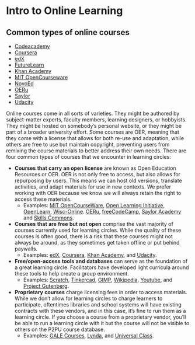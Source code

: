 # Intro to Online Learning



## Common types of online courses



* [Codeacademy](https://www.codecademy.com/)
* [Coursera](https://www.coursera.org/)
* [edX](https://www.edx.org/)
* [FutureLearn](https://www.futurelearn.com/)
* [Khan Academy](https://www.khanacademy.org/)
* [MIT OpenCourseware](https://ocw.mit.edu/index.htm)
* [NovoEd](http://novoed.com/)
* [OERu](https://oeru.org/)
* [Saylor](https://www.saylor.org/)
* [Udacity](https://www.udacity.com/)

Online courses come in all sorts of varieties. They might be authored by subject-matter experts, faculty members, learning designers, or hobbyists. They might be hosted on somebody’s personal website, or they might be part of a broader university effort. Some courses are OER, meaning that they come with a license that allows for both re-use and adaptation, while others are free to use but maintain copyright, preventing users from remixing the course materials to better address their own needs. There are four common types of courses that we encounter in learning circles:

* **Courses** **that** **carry** **an open** **license** are known as Open Education Resources or OER. OER is not only free to access, but also allows for repurposing by users. This means we can host old versions, translate activities, and adapt materials for use in new contexts. We prefer working with OER because we know we will always retain the right to access these materials.
  * Examples: [MIT OpenCourseWare](https://ocw.mit.edu/index.htm), [Open Learning Initiative](https://oli.cmu.edu/), [OpenLearn](https://www.open.edu/openlearn/), [Wisc-Online](https://www.wisc-online.com/). [OERu](https://oeru.org/), [freeCodeCamp](https://www.freecodecamp.org/), [Saylor Academy](https://www.saylor.org/) and [Skills Commons](https://www.skillscommons.org/).
* **Courses** **that** **are** **free** **but** **not** **open** comprise the vast majority of courses currently used for learning circles. While the quality of these courses is often good, there is a risk that these courses might not always be around, as they sometimes get taken offline or put behind paywalls.
  * Examples: [edX](https://www.edx.org/), [Coursera](https://www.coursera.org/), [Khan Academy](https://www.khanacademy.org/), and [Udacity](https://www.udacity.com/).
* **Free/open-access** **tools** **and** **databases** can serve as the foundation of a great learning circle. Facilitators have developed light curricula around these tools to help create a group environment.
  * Examples: [Scratch](https://scratch.mit.edu/), [Tinkercad](https://www.tinkercad.com/), [GIMP](https://www.gimp.org/), [Wikipedia](https://en.wikipedia.org/wiki/Main_Page), [Youtube](https://youtube.com/), and [Project Gutenberg](https://www.gutenberg.org/).
* **Proprietary** **courses** charge licensing fees in order to access materials. While we don’t allow for learning circles to charge learners to participate, oftentimes libraries and school systems will have existing contracts with these vendors, and in this case, it’s fine to run them as a learning circle. If you choose a course from a proprietary vendor, you’ll be able to run a learning circle with it but the course will not be visible to others on the P2PU course database.
  * Examples: [GALE Courses](https://www.gale.com/c/gale-courses), [Lynda](https://www.lynda.com/), and [Universal Class](https://library.universalclass.com/index.htm).

